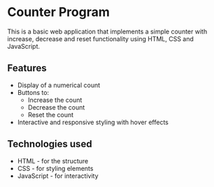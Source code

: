 # Counter Program
This is a basic web application that implements a simple counter with increase, decrease and reset functionality using HTML, CSS and JavaScript.

## Features
* Display of a numerical count
* Buttons to:
    * Increase the count
    * Decrease the count
    * Reset the count
* Interactive and responsive styling with hover effects

## Technologies used
* HTML - for the structure
* CSS - for styling elements
* JavaScript - for interactivity

